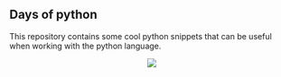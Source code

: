 ## Days of python
This repository contains some cool python snippets that can be useful when working with the python language.

<p align="center">
  <img src="https://img.shields.io/static/v1?label=language&message=python&color=green"/>
</p>